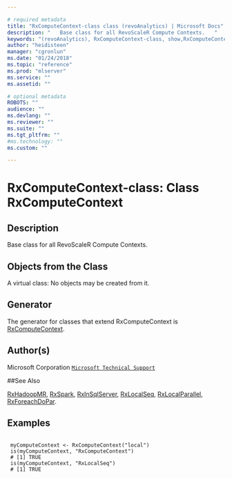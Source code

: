 ```yaml
--- 

# required metadata 
title: "RxComputeContext-class class (revoAnalytics) | Microsoft Docs" 
description: "   Base class for all RevoScaleR Compute Contexts.   " 
keywords: "(revoAnalytics), RxComputeContext-class, show,RxComputeContext-method, classes" 
author: "heidisteen" 
manager: "cgronlun" 
ms.date: "01/24/2018" 
ms.topic: "reference" 
ms.prod: "mlserver" 
ms.service: "" 
ms.assetid: "" 

# optional metadata 
ROBOTS: "" 
audience: "" 
ms.devlang: "" 
ms.reviewer: "" 
ms.suite: "" 
ms.tgt_pltfrm: "" 
#ms.technology: "" 
ms.custom: "" 

--- 
```





 # RxComputeContext-class: Class RxComputeContext 
 ## Description

Base class for all RevoScaleR Compute Contexts.  


 ## Objects from the Class 


A virtual class: No objects may be created from it.

 ## Generator 


The generator for classes that extend RxComputeContext is
[RxComputeContext](RxComputeContext.md).  


 ## Author(s)
 Microsoft Corporation [`Microsoft Technical Support`](https://go.microsoft.com/fwlink/?LinkID=698556&clcid=0x409)
 
 
 ##See Also
 
[RxHadoopMR](RevoScaleR-deprecated.md),
[RxSpark](RxSpark.md),
[RxInSqlServer](RxInSqlServer.md),
[RxLocalSeq](RxLocalSeq.md),
[RxLocalParallel](RxLocalParallel.md),
[RxForeachDoPar](RxForeachDoPar.md).

 ## Examples

 ```

  myComputeContext <- RxComputeContext("local")
  is(myComputeContext, "RxComputeContext")
  # [1] TRUE
  is(myComputeContext, "RxLocalSeq")
  # [1] TRUE
```


